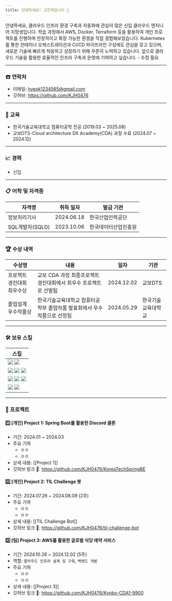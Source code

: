 ```yaml
---
title: 안녕하세요! 고진혁입니다 👋
---
```

안녕하세요, 클라우드 인프라 환경 구축과 자동화에 관심이 많은 신입 클라우드 엔지니어 지망생입니다. 학습 과정에서 AWS, Docker, Terraform 등을 활용하여 개인 프로젝트를 진행하며 안정적이고 확장 가능한 환경을 직접 경험해보았습니다. Kubernetes를 통한 컨테이너 오케스트레이션과 CI/CD 파이프라인 구성에도 관심을 갖고 있으며, 새로운 기술에 빠르게 적응하고 성장하기 위해 꾸준히 노력하고 있습니다. 앞으로 클라우드 기술을 활용한 효율적인 인프라 구축과 운영에 기여하고 싶습니다. - 수정 필요

---
### ☎ 연락처
- 이메일: hyeok1234565@gmail.com
- 깃허브: https://github.com/KJH0476

---
### 🏃 교육
- 한국기술교육대학교 컴퓨터공학 전공 (2019.03 ~ 2025.08)
- 교보DTS-Cloud architecture DX Academy(CDA) 과정 수료 (2024.07 ~ 2024.12)

---
### 📈 경력
- 신입

---
### 📋 어학 및 자격증
| <center>자격명</center> | <center>취득 일자</center> | <center>발급 기관</center> |
| -------------------- | ---------------------- | ---------------------- |
| 정보처리기사               | 2024.06.18             | 한국산업인력공단               |
| SQL개발자(SQLD)         | 2023.10.06             | 한국데이터산업진흥원             |

---
### 🏆 수상 내역
| 수상명            | 내용                                     | 일자         | 기관        |
| -------------- | -------------------------------------- | ---------- | --------- |
| 프로젝트 경진대회 최우수상 | 교보 CDA 과정 최종프로젝트 경진대회에서 최우수 프로젝트로 선발됨  | 2024.12.02 | 교보DTS     |
| 졸업설계 우수작품상     | 한국기술교육대학교 컴퓨터공학부 졸업작품 발표회에서 우수작품으로 선정됨 | 2024.05.29 | 한국기술교육대학교 |

---
### 🛠 보유 스킬
| 스킬                                                                                                                                                                                                                                                                                                              |
| --------------------------------------------------------------------------------------------------------------------------------------------------------------------------------------------------------------------------------------------------------------------------------------------------------------- |
| <img src="https://img.shields.io/badge/Java-953734?style=flat&logo=java&logoColor=white"> <img src="https://img.shields.io/badge/Python-3776AB?style=flat&logo=Python&logoColor=white">                                                                                                                         |
| <img src="https://img.shields.io/badge/Spring%20Boot-6DB33F?style=flat&logo=Spring%20Boot&logoColor=white"> <img src="https://img.shields.io/badge/PostgreSQL-336791?style=flat&logo=PostgreSQL&logoColor=white"> <img src="https://img.shields.io/badge/MySQL-4479A1?style=flat&logo=MySQL&logoColor=white">   |
| <img src="https://img.shields.io/badge/Amazon Web Services-232F3E?style=flat&logo=amazonwebservices&logoColor=white"> <img src="https://img.shields.io/badge/Docker-2496ED?style=flat&logo=docker&logoColor=white"> <img src="https://img.shields.io/badge/Linux-FCC624?style=flat&logo=Linux&logoColor=black"> |
| <img src="https://img.shields.io/badge/Jira-0052CC?style=flat&logo=jira&logoColor=white"> <img src="https://img.shields.io/badge/Slack-4A154B?style=flat&logo=slack&logoColor=white">                                                                                                                           |

---
### 🎯 프로젝트
#### 1️⃣ [개인] Project 1: Spring Boot를 활용한 Discord 클론
- 기간: 2024.01 ~ 2024.03
- 주요 기여
	- ㅇㅇ
	- ㅇㅇ
- 상세 내용: [[Project 1]]
- 깃허브 링크 🔗: https://github.com/KJH0476/KoreaTechSpringBE
#### 2️⃣ [개인] Project 2: TIL Challenge 봇
- 기간: 2024.07.26 ~ 2024.08.09 (2주)
- 주요 기여
	- ㅇㅇ
	- ㅇㅇ
- 상세 내용: [[TIL Challenge Bot]]
- 깃허브 링크 🔗: https://github.com/KJH0476/til-challenge-bot
#### 3️⃣ [팀] Project 3: AWS를 활용한 글로벌 식당 예약 서비스
- 기간: 2024.10.28 ~ 2024.12.02 (5주)
- 역할: `클라우드 인프라 설계 및 구축`, `백엔드 개발`
- 주요 기여
	- ㅇㅇ
	- ㅇㅇ
- 상세 내용: [[Project 3]]
- 깃허브 링크 🔗: https://github.com/KJH0476/Kyobo-CDA1-9900
